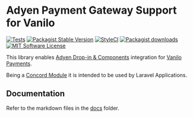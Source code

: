 # Adyen Payment Gateway Support for Vanilo

[![Tests](https://img.shields.io/github/workflow/status/vanilophp/adyen/tests/master?style=flat-square)](https://github.com/vanilophp/adyen/actions?query=workflow%3Atests)
[![Packagist Stable Version](https://img.shields.io/packagist/v/vanilo/adyen.svg?style=flat-square&label=stable)](https://packagist.org/packages/vanilo/adyen)
[![StyleCI](https://styleci.io/repos/390985000/shield?branch=master)](https://styleci.io/repos/390985000)
[![Packagist downloads](https://img.shields.io/packagist/dt/vanilo/adyen.svg?style=flat-square)](https://packagist.org/packages/vanilo/adyen)
[![MIT Software License](https://img.shields.io/badge/license-MIT-blue.svg?style=flat-square)](LICENSE)

This library enables [Adyen Drop-in & Components](https://docs.adyen.com/online-payments/drop-in-web)
integration for [Vanilo Payments](https://vanilo.io/docs/master/payments).

Being a [Concord Module](https://konekt.dev/concord/1.9/modules) it is intended to be used by Laravel Applications.

## Documentation

Refer to the markdown files in the [docs](docs/) folder.

